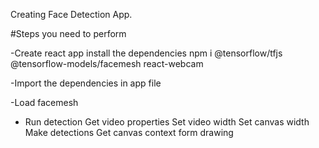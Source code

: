 Creating Face Detection App.

#Steps you need to perform

-Create react app install the dependencies 
npm i @tensorflow/tfjs @tensorflow-models/facemesh react-webcam

-Import the dependencies in app file

-Load facemesh

- Run detection
Get video properties
Set video width
Set canvas width
Make detections
Get canvas context form drawing